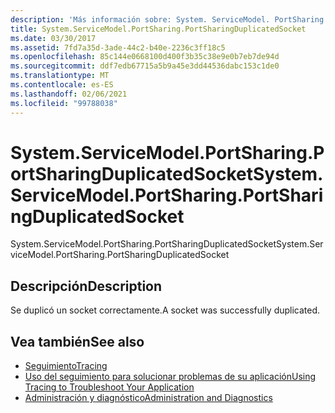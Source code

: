 ```yaml
---
description: 'Más información sobre: System. ServiceModel. PortSharing. PortSharingDuplicatedSocket'
title: System.ServiceModel.PortSharing.PortSharingDuplicatedSocket
ms.date: 03/30/2017
ms.assetid: 7fd7a35d-3ade-44c2-b40e-2236c3ff18c5
ms.openlocfilehash: 85c144e0668100d400f3b35c38e9e0b7eb7de94d
ms.sourcegitcommit: ddf7edb67715a5b9a45e3dd44536dabc153c1de0
ms.translationtype: MT
ms.contentlocale: es-ES
ms.lasthandoff: 02/06/2021
ms.locfileid: "99788038"
---
```

# <a name="systemservicemodelportsharingportsharingduplicatedsocket"></a><span data-ttu-id="c7b9a-103">System.ServiceModel.PortSharing.PortSharingDuplicatedSocket</span><span class="sxs-lookup"><span data-stu-id="c7b9a-103">System.ServiceModel.PortSharing.PortSharingDuplicatedSocket</span></span>

<span data-ttu-id="c7b9a-104">System.ServiceModel.PortSharing.PortSharingDuplicatedSocket</span><span class="sxs-lookup"><span data-stu-id="c7b9a-104">System.ServiceModel.PortSharing.PortSharingDuplicatedSocket</span></span>  
  
## <a name="description"></a><span data-ttu-id="c7b9a-105">Descripción</span><span class="sxs-lookup"><span data-stu-id="c7b9a-105">Description</span></span>  

 <span data-ttu-id="c7b9a-106">Se duplicó un socket correctamente.</span><span class="sxs-lookup"><span data-stu-id="c7b9a-106">A socket was successfully duplicated.</span></span>  
  
## <a name="see-also"></a><span data-ttu-id="c7b9a-107">Vea también</span><span class="sxs-lookup"><span data-stu-id="c7b9a-107">See also</span></span>

- [<span data-ttu-id="c7b9a-108">Seguimiento</span><span class="sxs-lookup"><span data-stu-id="c7b9a-108">Tracing</span></span>](index.md)
- [<span data-ttu-id="c7b9a-109">Uso del seguimiento para solucionar problemas de su aplicación</span><span class="sxs-lookup"><span data-stu-id="c7b9a-109">Using Tracing to Troubleshoot Your Application</span></span>](using-tracing-to-troubleshoot-your-application.md)
- [<span data-ttu-id="c7b9a-110">Administración y diagnóstico</span><span class="sxs-lookup"><span data-stu-id="c7b9a-110">Administration and Diagnostics</span></span>](../index.md)
